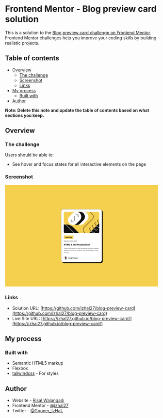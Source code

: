 # Frontend Mentor - Blog preview card solution

This is a solution to the [Blog preview card challenge on Frontend Mentor](https://www.frontendmentor.io/challenges/blog-preview-card-ckPaj01IcS). Frontend Mentor challenges help you improve your coding skills by building realistic projects. 

## Table of contents

- [Overview](#overview)
  - [The challenge](#the-challenge)
  - [Screenshot](#screenshot)
  - [Links](#links)
- [My process](#my-process)
  - [Built with](#built-with)
- [Author](#author)

**Note: Delete this note and update the table of contents based on what sections you keep.**

## Overview

### The challenge

Users should be able to:

- See hover and focus states for all interactive elements on the page

### Screenshot

![](./screenshot.jpeg)

### Links

- Solution URL: [https://github.com/izhal27/blog-preview-card](https://github.com/izhal27/blog-preview-card)
- Live Site URL: [https://izhal27.github.io/blog-preview-card/](https://izhal27.github.io/blog-preview-card/)

## My process

### Built with

- Semantic HTML5 markup
- Flexbox
- [tailwindcss](https://tailwindcss.com/) - For styles

## Author

- Website - [Risal Walangadi](https://izhal.web.id/)
- Frontend Mentor - [@izhal27](https://www.frontendmentor.io/profile/izhal27)
- Twitter - [@Gooner_IzHaL](https://www.twitter.com/Gooner_Izhal)
